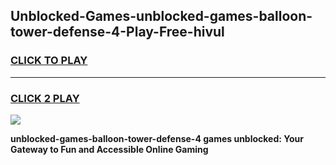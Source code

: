 
## Unblocked-Games-unblocked-games-balloon-tower-defense-4-Play-Free-hivul
<h3>
<a href="https://premium76.site?title=unblocked-games-balloon-tower-defense-4&ref=24M">CLICK TO PLAY</a></h3>
<hr>

<h3>
<a href="https://premium76.site?title=unblocked-games-balloon-tower-defense-4&ref=24M">CLICK 2 PLAY</a>
  
</h3>

<a href="https://premium76.site?title=unblocked-games-balloon-tower-defense-4&ref=24M"><img src="https://clearcache.store/games.png"></a>


**unblocked-games-balloon-tower-defense-4 games unblocked: Your Gateway to Fun and Accessible Online Gaming**

